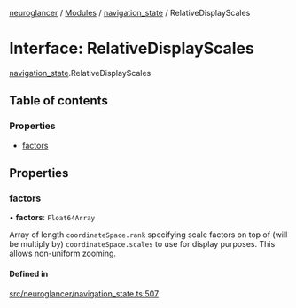 [neuroglancer](../README.md) / [Modules](../modules.md) / [navigation\_state](../modules/navigation_state.md) / RelativeDisplayScales

# Interface: RelativeDisplayScales

[navigation_state](../modules/navigation_state.md).RelativeDisplayScales

## Table of contents

### Properties

- [factors](navigation_state.RelativeDisplayScales.md#factors)

## Properties

### factors

• **factors**: `Float64Array`

Array of length `coordinateSpace.rank` specifying scale factors on top of (will be multiply by)
`coordinateSpace.scales` to use for display purposes.  This allows non-uniform zooming.

#### Defined in

[src/neuroglancer/navigation_state.ts:507](https://github.com/ActiveBrainAtlas2/neuroglancer/blob/540617bc/src/neuroglancer/navigation_state.ts#L507)
